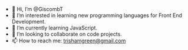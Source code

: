 - 👋 Hi, I’m @GiscombT
- 👀 I’m interested in learning new programming languages for Front End Development.
- 🌱 I’m currently learning JavaScript.
- 💞️ I’m looking to collaborate on code projects.
- 📫 How to reach me: trishamgreen@gmail.com

<!---
GiscombT/GiscombT is a ✨ special ✨ repository because its `README.md` (this file) appears on your GitHub profile.
You can click the Preview link to take a look at your changes.
--->
